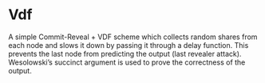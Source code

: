 # Vdf

A simple Commit-Reveal + VDF scheme which collects random shares from each node and slows it down by passing it through a delay function. This prevents the last node from predicting the output (last revealer attack). Wesolowski’s succinct argument is used to prove the correctness of the output. 




